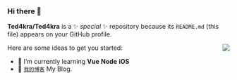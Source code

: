 ### Hi there 👋

**Ted4kra/Ted4kra** is a ✨ _special_ ✨ repository because its `README.md` (this file) appears on your GitHub profile.

<img align="right" src="https://github-readme-stats.vercel.app/api?username=ted4kra&show_icons=true&count_private=true&hide_border=true&cache_seconds=1900"/>

Here are some ideas to get you started:

- 🌱 I’m currently learning **Vue** **Node** **iOS**
- 🔰 [`我的博客`](https://github.com/ted4kra/ted4kra.github.io) My Blog.

